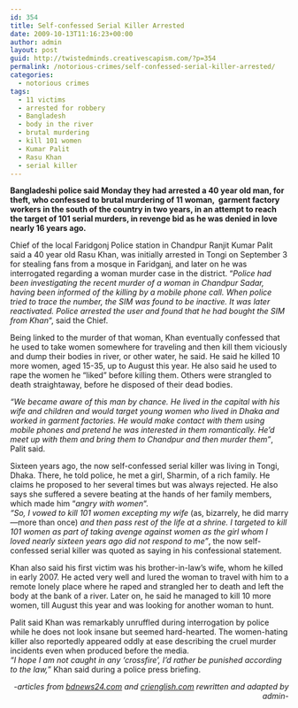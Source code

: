 ```yaml
---
id: 354
title: Self-confessed Serial Killer Arrested
date: 2009-10-13T11:16:23+00:00
author: admin
layout: post
guid: http://twistedminds.creativescapism.com/?p=354
permalink: /notorious-crimes/self-confessed-serial-killer-arrested/
categories:
  - notorious crimes
tags:
  - 11 victims
  - arrested for robbery
  - Bangladesh
  - body in the river
  - brutal murdering
  - kill 101 women
  - Kumar Palit
  - Rasu Khan
  - serial killer
---
```

<p class="dropcap-first">
  <strong>Bangladeshi police said Monday they had arrested a 40 year old man, for theft, who confessed to brutal murdering of 11 woman,  garment factory workers in the south of the country in two years, in an attempt to reach the target of 101 serial murders, in revenge bid as he was denied in love nearly 16 years ago.</strong>
</p>

Chief of the local Faridgonj Police station in Chandpur Ranjit Kumar Palit said a 40 year old Rasu Khan, was initially arrested in Tongi on September 3 for stealing fans from a mosque in Faridganj, and later on he was interrogated regarding a woman murder case in the district. &#8220;_Police had been investigating the recent murder of a woman in Chandpur Sadar, having been informed of the killing by a mobile phone call. When police tried to trace the number, the SIM was found to be inactive. It was later reactivated. Police arrested the user and found that he had bought the SIM from Khan_&#8220;, said the Chief.

Being linked to the murder of that woman, Khan eventually confessed that he used to take women somewhere for traveling and then kill them viciously and dump their bodies in river, or other water, he said. He said he killed 10 more women, aged 15-35, up to August this year. He also said he used to rape the women he &#8220;liked&#8221; before killing them. Others were strangled to death straightaway, before he disposed of their dead bodies.

_&#8220;We became aware of this man by chance. He lived in the capital with his wife and children and would target young women who lived in Dhaka and worked in garment factories. He would make contact with them using mobile phones and pretend he was interested in them romantically. He&#8217;d meet up with them and bring them to Chandpur and then murder them&#8221;_, Palit said.

Sixteen years ago, the now self-confessed serial killer was living in Tongi, Dhaka. There, he told police, he met a girl, Sharmin, of a rich family. He claims he proposed to her several times but was always rejected. He also says she suffered a severe beating at the hands of her family members, which made him &#8220;_angry with women_&#8220;.  
_&#8220;So, I vowed to kill 101 women excepting my wife_ (as, bizarrely, he did marry—more than once) _and then pass rest of the life at a shrine. I targeted to kill 101 women as part of taking avenge against women as the girl whom I loved nearly sixteen years ago did not respond to me&#8221;_, the now self-confessed serial killer was quoted as saying in his confessional statement.

Khan also said his first victim was his brother-in-law&#8217;s wife, whom he killed in early 2007. He acted very well and lured the woman to travel with him to a remote lonely place where he raped and strangled her to death and left the body at the bank of a river. Later on, he said he managed to kill 10 more women, till August this year and was looking for another woman to hunt.

Palit said Khan was remarkably unruffled during interrogation by police while he does not look insane but seemed hard-hearted. The women-hating killer also reportedly appeared oddly at ease describing the cruel murder incidents even when produced before the media.  
_&#8220;I hope I am not caught in any &#8216;crossfire&#8217;, I&#8217;d rather be punished according to the law,_&#8221; Khan said during a police press briefing.

<p style="text-align: right;">
  <em>-articles from <a title="bdnews24" href="http://www.bdnews24.com">bdnews24.com</a> and <a title="crienglish" href="http://www.crienglish.com">crienglish.com</a> rewritten and adapted by admin-</em>
</p>
